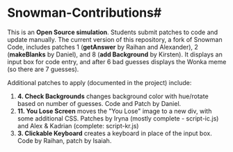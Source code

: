 # Snowman-Contributions#
This is an **Open Source simulation**. Students submit patches to code and update manually.  The current version of this repository, a fork of Snowman Code, includes patches 1 (**getAnswer** by Raihan and Alexander), 2 (**makeBlanks** by Daniel), and 8 (**add Background** by Kirsten). It displays an input box for code entry, and after 6 bad guesses displays the Wonka meme (so there are 7 guesses). 

Additional patches to apply (documented in the project) include: 
1. **4. Check Backgrounds** changes background color with hue/rotate based on number of guesses. Code and Patch by Daniel. 
1. **11. You Lose Screen** moves the "You Lose" image to a new div, with some additional CSS. Patches by Iryna (mostly complete - script-ic.js) and Alex & Kadrian (complete: script-kr.js)
1. **3. Clickable Keyboard** creates a keyboard in place of the input box. Code by Raihan, patch by Isaiah. 
